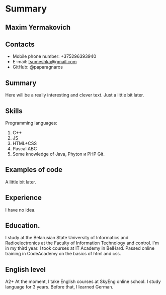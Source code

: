 ﻿# Summary
## Maxim Yermakovich 
## Contacts
* Mobile phone number: +375296393940 
* E-mail: tsumeshka@gmail.com 
* GitHub: @paparagnaros 
## Summary
Here will be a really interesting and clever text. Just a little bit later.
## Skills 
Programming languages: 
1. C++ 
2. JS 
3. HTML+CSS 
4. Pascal ABC 
5. Some knowledge of Java, Phyton и PHP 
Git.
## Examples of code 
A little bit later.
## Experience
I have no idea.
## Education.
I study at the Belarusian State University of Informatics and Radioelectronics at the Faculty of Information Technology and control.
I'm in my third year. 
I took courses at IT Academy in BelHard. 
Passed online training in CodeAcademy on the basics of html and css.
## English level 
А2+ 
At the moment, I take English courses at SkyEng online school. I study language for 3 years. Before that, I learned German.